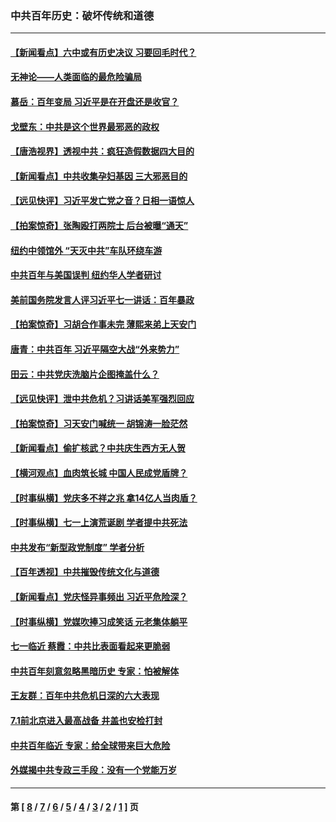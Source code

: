 ### 中共百年历史：破坏传统和道德
---
#### [【新闻看点】六中或有历史决议 习要回毛时代？](../../pages/nf1176114/n13222895.md?09140430) 
#### [无神论——人类面临的最危险骗局](../../pages/nf1176114/n13196137.md?09140430) 
#### [慕岳：百年变局 习近平是在开盘还是收官？](../../pages/nf1176114/n13206516.md?09140430) 
#### [戈壁东：中共是这个世界最邪恶的政权](../../pages/nf1176114/n13085641.md?09140430) 
#### [【唐浩视界】透视中共：疯狂造假数据四大目的](../../pages/nf1176114/n13080590.md?09140430) 
#### [【新闻看点】中共收集孕妇基因 三大邪恶目的](../../pages/nf1176114/n13077182.md?09140430) 
#### [【远见快评】习近平发亡党之音？日相一语惊人](../../pages/nf1176114/n13074809.md?09140430) 
#### [【拍案惊奇】张陶殴打两院士 后台被曝“通天”](../../pages/nf1176114/n13070496.md?09140430) 
#### [纽约中领馆外 “天灭中共”车队环绕车游](../../pages/nf1176114/n13070693.md?09140430) 
#### [中共百年与美国误判 纽约华人学者研讨](../../pages/nf1176114/n13067969.md?09140430) 
#### [美前国务院发言人评习近平七一讲话：百年暴政](../../pages/nf1176114/n13066986.md?09140430) 
#### [【拍案惊奇】习胡合作事未完 薄熙来弟上天安门](../../pages/nf1176114/n13065867.md?09140430) 
#### [唐青：中共百年 习近平隔空大战“外来势力”](../../pages/nf1176114/n13065976.md?09140430) 
#### [田云：中共党庆洗脑片企图掩盖什么？](../../pages/nf1176114/n13064395.md?09140430) 
#### [【远见快评】泄中共危机？习讲话美军强烈回应](../../pages/nf1176114/n13064269.md?09140430) 
#### [【拍案惊奇】习天安门喊统一 胡锦涛一脸茫然](../../pages/nf1176114/n13063233.md?09140430) 
#### [【新闻看点】偷扩核武？中共庆生西方无人贺](../../pages/nf1176114/n13061263.md?09140430) 
#### [【横河观点】血肉筑长城 中国人民成党盾牌？](../../pages/nf1176114/n13061779.md?09140430) 
#### [【时事纵横】党庆多不祥之兆 拿14亿人当肉盾？](../../pages/nf1176114/n13061709.md?09140430) 
#### [【时事纵横】七一上演荒诞剧 学者提中共死法](../../pages/nf1176114/n13058990.md?09140430) 
#### [中共发布“新型政党制度” 学者分析](../../pages/nf1176114/n13056354.md?09140430) 
#### [【百年透视】中共摧毁传统文化与道德](../../pages/nf1176114/n13057253.md?09140430) 
#### [【新闻看点】党庆怪异事频出 习近平危险深？](../../pages/nf1176114/n13056781.md?09140430) 
#### [【时事纵横】党媒吹捧习成笑话 元老集体躺平](../../pages/nf1176114/n13056792.md?09140430) 
#### [七一临近 蔡霞：中共比表面看起来更脆弱](../../pages/nf1176114/n13056418.md?09140430) 
#### [中共百年刻意忽略黑暗历史 专家：怕被解体](../../pages/nf1176114/n13056056.md?09140430) 
#### [王友群：百年中共危机日深的六大表现](../../pages/nf1176114/n13054263.md?09140430) 
#### [7.1前北京进入最高战备 井盖也安检打封](../../pages/nf1176114/n13053641.md?09140430) 
#### [中共百年临近 专家：给全球带来巨大危险](../../pages/nf1176114/n13053663.md?09140430) 
#### [外媒揭中共专政三手段：没有一个党能万岁](../../pages/nf1176114/n13049352.md?09140430) 

---
#### 第 [ [8](./8.md?09140430) / [7](./7.md?09140430) / [6](./6.md?09140430) / [5](./5.md?09140430) / [4](./4.md?09140430) / [3](./3.md?09140430) / [2](./2.md?09140430) / [1](./1.md?09140430) ] 页
